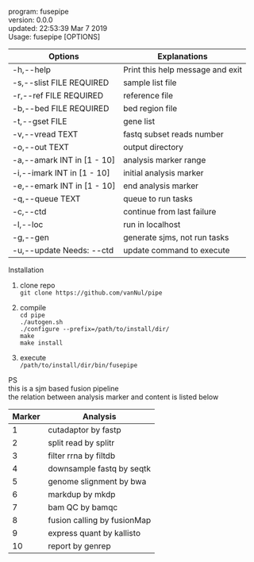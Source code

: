 program: fusepipe  
version: 0.0.0  
updated: 22:53:39 Mar  7 2019  
Usage: fusepipe [OPTIONS]  

|  Options                    | Explanations
|-----------------------------|---------------------------------
|  -h,--help                  | Print this help message and exit
|  -s,--slist FILE REQUIRED   | sample list file
|  -r,--ref FILE REQUIRED     | reference file
|  -b,--bed FILE REQUIRED     | bed region file
|  -t,--gset FILE             | gene list
|  -v,--vread TEXT            | fastq  subset reads number
|  -o,--out TEXT              | output directory
|  -a,--amark INT in [1 - 10] | analysis marker range
|  -i,--imark INT in [1 - 10] | initial analysis marker
|  -e,--emark INT in [1 - 10] | end analysis marker
|  -q,--queue TEXT            | queue to run tasks
|  -c,--ctd                   | continue from last failure
|  -l,--loc                   | run in localhost
|  -g,--gen                   | generate sjms, not run tasks
|  -u,--update Needs: --ctd   | update command to execute

Installation

1. clone repo  
`git clone https://github.com/vanNul/pipe`

2. compile  
`cd pipe`  
`./autogen.sh`  
`./configure --prefix=/path/to/install/dir/`  
`make`  
`make install`  

3. execute  
`/path/to/install/dir/bin/fusepipe`  

PS  
this is a sjm based fusion pipeline  
the relation between analysis marker and content is listed below  

|Marker   |Analysis                     
|---------|----------------------------
|1        | cutadaptor by fastp         
|2        | split read by splitr        
|3        | filter rrna by filtdb       
|4        | downsample fastq by seqtk   
|5        | genome slignment by bwa     
|6        | markdup by mkdp             
|7        | bam QC by bamqc             
|8        | fusion calling by fusionMap 
|9        | express quant by kallisto   
|10       | report by genrep            
